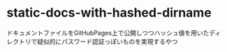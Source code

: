 # static-docs-with-hashed-dirname
ドキュメントファイルをGitHubPages上で公開しつつハッシュ値を用いたディレクトリで疑似的にパスワード認証っぽいものを実現するやつ
